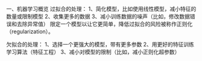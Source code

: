 一、机器学习概览
过拟合的处理：
          1、简化模型，比如使用线性模型，减小特征的数量或限制模型
          2、收集更多的数据
          3、减小训练数据的噪声（比如，修改数据错误和去除异常值）
限定一个模型以让它更简单，降低过拟合的风险被称作正则化（regularization）。

欠拟合的处理：
          1、选择一个更强大的模型，带有更多参数
          2、用更好的特征训练学习算法（特征工程）
          3、减小对模型的限制（比如，减小正则化超参数） 
         
